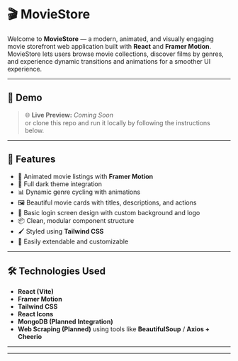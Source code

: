 # 🎬 MovieStore

Welcome to **MovieStore** — a modern, animated, and visually engaging movie storefront web application built with **React** and **Framer Motion**. MovieStore lets users browse movie collections, discover films by genres, and experience dynamic transitions and animations for a smoother UI experience.

---

## 📸 Demo

> 🌐 **Live Preview:** _Coming Soon_  
> or clone this repo and run it locally by following the instructions below.

---

## 📌 Features

- 🎥 Animated movie listings with **Framer Motion**
- 🌙 Full dark theme integration
- 📊 Dynamic genre cycling with animations
- 🖼️ Beautiful movie cards with titles, descriptions, and actions
- 📝 Basic login screen design with custom background and logo
- 📦 Clean, modular component structure
- 🖌️ Styled using **Tailwind CSS**
- 📁 Easily extendable and customizable

---

## 🛠️ Technologies Used

- **React (Vite)**
- **Framer Motion**
- **Tailwind CSS**
- **React Icons**
- **MongoDB (Planned Integration)**
- **Web Scraping (Planned)** using tools like **BeautifulSoup** / **Axios + Cheerio**

---

---

